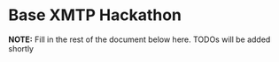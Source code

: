 # Base XMTP Hackathon

**NOTE:** Fill in the rest of the document below here. TODOs will be added
shortly
